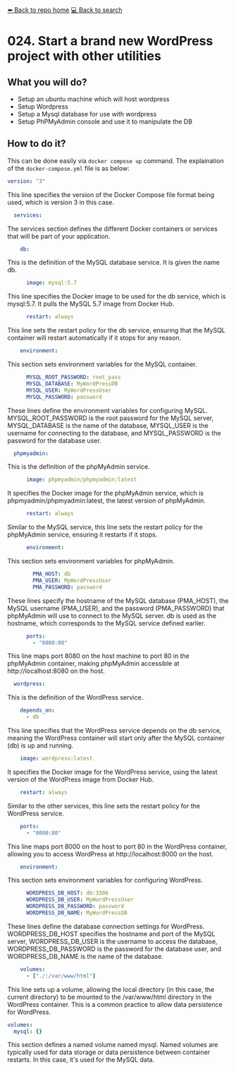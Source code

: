 [⬅️ Back to repo home](https://github.com/Blankscreen-exe/docker-practice) [💻 Back to search](https://blankscreen-exe.github.io/docker-practice/)

# 024. Start a brand new WordPress project with other utilities

## What you will do?

- Setup an ubuntu machine which will host wordpress
- Setup Wordpress
- Setup a Mysql database for use with wordpress
- Setup PhPMyAdmin console and use it to manipulate the DB 

## How to do it?

This can be done easily via `docker compose up` command. The explaination of the `docker-compose.yml` file is as below:

```yml
version: "3"
```

This line specifies the version of the Docker Compose file format being used, which is version 3 in this case.

```yml
  services:
```

The services section defines the different Docker containers or services that will be part of your application.

```yml
    db:
```

This is the definition of the MySQL database service. It is given the name db.

```yml
      image: mysql:5.7
```

This line specifies the Docker image to be used for the db service, which is mysql:5.7. It pulls the MySQL 5.7 image from Docker Hub.

```yml
      restart: always
```

This line sets the restart policy for the db service, ensuring that the MySQL container will restart automatically if it stops for any reason.

```yml
    environment:
```

This section sets environment variables for the MySQL container.

```yml
      MYSQL_ROOT_PASSWORD: root_pass
      MYSQL_DATABASE: MyWordPressDB
      MYSQL_USER: MyWordPressUser
      MYSQL_PASSWORD: password
```

These lines define the environment variables for configuring MySQL. MYSQL_ROOT_PASSWORD is the root password for the MySQL server, MYSQL_DATABASE is the name of the database, MYSQL_USER is the username for connecting to the database, and MYSQL_PASSWORD is the password for the database user.

```yml
  phpmyadmin:
```

This is the definition of the phpMyAdmin service.

```yml
      image: phpmyadmin/phpmyadmin:latest
```

It specifies the Docker image for the phpMyAdmin service, which is phpmyadmin/phpmyadmin:latest, the latest version of phpMyAdmin.

```yml
      restart: always
```

Similar to the MySQL service, this line sets the restart policy for the phpMyAdmin service, ensuring it restarts if it stops.

```yml
      environment:
```

This section sets environment variables for phpMyAdmin.

```yml
        PMA_HOST: db
        PMA_USER: MyWordPressUser
        PMA_PASSWORD: password
```

These lines specify the hostname of the MySQL database (PMA_HOST), the MySQL username (PMA_USER), and the password (PMA_PASSWORD) that phpMyAdmin will use to connect to the MySQL server. db is used as the hostname, which corresponds to the MySQL service defined earlier.

```yml
      ports:
        - "8080:80"
```

This line maps port 8080 on the host machine to port 80 in the phpMyAdmin container, making phpMyAdmin accessible at http://localhost:8080 on the host.

```yml
  wordpress:
```

This is the definition of the WordPress service.

```yml
    depends_on:
      - db
```

This line specifies that the WordPress service depends on the db service, meaning the WordPress container will start only after the MySQL container (db) is up and running.

```yml
    image: wordpress:latest
```

It specifies the Docker image for the WordPress service, using the latest version of the WordPress image from Docker Hub.

```yml
    restart: always
```

Similar to the other services, this line sets the restart policy for the WordPress service.

```yml
    ports:
      - "8000:80"
```

This line maps port 8000 on the host to port 80 in the WordPress container, allowing you to access WordPress at http://localhost:8000 on the host.

```yml
    environment:
```

This section sets environment variables for configuring WordPress.

```yml
      WORDPRESS_DB_HOST: db:3306
      WORDPRESS_DB_USER: MyWordPressUser
      WORDPRESS_DB_PASSWORD: password
      WORDPRESS_DB_NAME: MyWordPressDB
```

These lines define the database connection settings for WordPress. WORDPRESS_DB_HOST specifies the hostname and port of the MySQL server, WORDPRESS_DB_USER is the username to access the database, WORDPRESS_DB_PASSWORD is the password for the database user, and WORDPRESS_DB_NAME is the name of the database.

```yml
    volumes:
      - ["./:/var/www/html"]
```

This line sets up a volume, allowing the local directory (in this case, the current directory) to be mounted to the /var/www/html directory in the WordPress container. This is a common practice to allow data persistence for WordPress.

```yml
volumes:
  mysql: {}
```
This section defines a named volume named mysql. Named volumes are typically used for data storage or data persistence between container restarts. In this case, it's used for the MySQL data.
